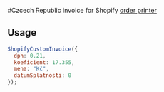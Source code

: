 #Czcech Republic invoice for Shopify [order printer](https://apps.shopify.com/order-printer)

## Usage
```js
ShopifyCustomInvoice({
  dph: 0.21,
  koeficient: 17.355,
  mena: "Kč",
  datumSplatnosti: 0
});
```

